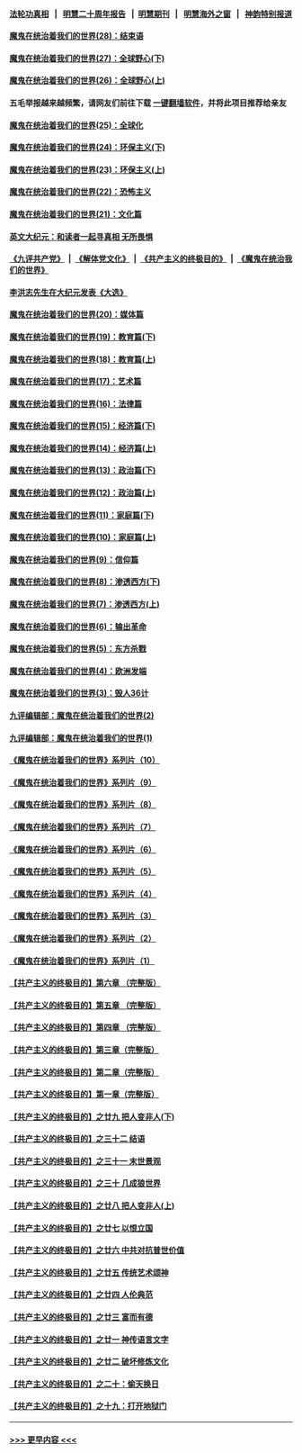 #### [法轮功真相](https://github.com/gfw-breaker/truth/blob/master/README.md?t=0) &nbsp;&nbsp;|&nbsp;&nbsp; [明慧二十周年报告](https://github.com/gfw-breaker/mh-reports/blob/master/README.md?t=0) &nbsp;&nbsp;|&nbsp;&nbsp;[明慧期刊](https://github.com/gfw-breaker/mh-qikan) &nbsp;&nbsp;|&nbsp;&nbsp; [明慧海外之窗](https://github.com/gfw-breaker/mh-news/blob/master/README.md?t=0) &nbsp;&nbsp;|&nbsp;&nbsp; [神韵特别报道](https://github.com/gfw-breaker/mh-news/blob/master/shenyun.md?t=0)
#### [魔鬼在统治着我们的世界(28)：结束语](../pages/nsc422/n10936246.md?t=06291401) 
#### [魔鬼在统治着我们的世界(27)：全球野心(下)](../pages/nsc422/n10928319.md?t=06291401) 
#### [魔鬼在统治着我们的世界(26)：全球野心(上)](../pages/nsc422/n10900318.md?t=06291401) 
#### 五毛举报越来越频繁，请网友们前往下载 [一键翻墙软件](https://github.com/gfw-breaker/ssr-accounts)，并将此项目推荐给亲友
#### [魔鬼在统治着我们的世界(25)：全球化](../pages/nsc422/n10788205.md?t=06291401) 
#### [魔鬼在统治着我们的世界(24)：环保主义(下)](../pages/nsc422/n10695307.md?t=06291401) 
#### [魔鬼在统治着我们的世界(23)：环保主义(上)](../pages/nsc422/n10688613.md?t=06291401) 
#### [魔鬼在统治着我们的世界(22)：恐怖主义](../pages/nsc422/n10614727.md?t=06291401) 
#### [魔鬼在统治着我们的世界(21)：文化篇](../pages/nsc422/n10597706.md?t=06291401) 
#### [英文大纪元：和读者一起寻真相 无所畏惧](../pages/nsc422/n12542027.md?t=06291401) 
#### [《九评共产党》](https://github.com/begood0513/9ping.md/blob/master/README.md) &nbsp;|&nbsp; [《解体党文化》](../../../../jtdwh.md/blob/master/README.md)  &nbsp;|&nbsp; [《共产主义的终极目的》](../../../../gczydzjmd.md/blob/master/README.md) &nbsp;|&nbsp; [《魔鬼在统治我们的世界》](../../../../mgztzwmdsj.md/blob/master/README.md) 
#### [李洪志先生在大纪元发表《大选》](../pages/nsc422/n12534746.md?t=06291401) 
#### [魔鬼在统治着我们的世界(20)：媒体篇](../pages/nsc422/n10586579.md?t=06291401) 
#### [魔鬼在统治着我们的世界(19)：教育篇(下)](../pages/nsc422/n10564808.md?t=06291401) 
#### [魔鬼在统治着我们的世界(18)：教育篇(上)](../pages/nsc422/n10526970.md?t=06291401) 
#### [魔鬼在统治着我们的世界(17)：艺术篇](../pages/nsc422/n10499093.md?t=06291401) 
#### [魔鬼在统治着我们的世界(16)：法律篇](../pages/nsc422/n10485969.md?t=06291401) 
#### [魔鬼在统治着我们的世界(15)：经济篇(下)](../pages/nsc422/n10469975.md?t=06291401) 
#### [魔鬼在统治着我们的世界(14)：经济篇(上)](../pages/nsc422/n10457370.md?t=06291401) 
#### [魔鬼在统治着我们的世界(13)：政治篇(下)](../pages/nsc422/n10448270.md?t=06291401) 
#### [魔鬼在统治着我们的世界(12)：政治篇(上)](../pages/nsc422/n10444576.md?t=06291401) 
#### [魔鬼在统治着我们的世界(11)：家庭篇(下)](../pages/nsc422/n10440961.md?t=06291401) 
#### [魔鬼在统治着我们的世界(10)：家庭篇(上)](../pages/nsc422/n10435448.md?t=06291401) 
#### [魔鬼在统治着我们的世界(9)：信仰篇](../pages/nsc422/n10432159.md?t=06291401) 
#### [魔鬼在统治着我们的世界(8)：渗透西方(下)](../pages/nsc422/n10429603.md?t=06291401) 
#### [魔鬼在统治着我们的世界(7)：渗透西方(上)](../pages/nsc422/n10426013.md?t=06291401) 
#### [魔鬼在统治着我们的世界(6)：输出革命](../pages/nsc422/n10421536.md?t=06291401) 
#### [魔鬼在统治着我们的世界(5)：东方杀戮](../pages/nsc422/n10417707.md?t=06291401) 
#### [魔鬼在统治着我们的世界(4)：欧洲发端](../pages/nsc422/n10414890.md?t=06291401) 
#### [魔鬼在统治着我们的世界(3)：毁人36计](../pages/nsc422/n10411583.md?t=06291401) 
#### [九评编辑部：魔鬼在统治着我们的世界(2)](../pages/nsc422/n10410036.md?t=06291401) 
#### [九评编辑部：魔鬼在统治着我们的世界(1)](../pages/nsc422/n10406825.md?t=06291401) 
#### [《魔鬼在统治着我们的世界》系列片（10）](../pages/nsc422/n12292670.md?t=06291401) 
#### [《魔鬼在统治着我们的世界》系列片（9）](../pages/nsc422/n12290859.md?t=06291401) 
#### [《魔鬼在统治着我们的世界》系列片（8）](../pages/nsc422/n12287445.md?t=06291401) 
#### [《魔鬼在统治着我们的世界》系列片（7）](../pages/nsc422/n12283425.md?t=06291401) 
#### [《魔鬼在统治着我们的世界》系列片（6）](../pages/nsc422/n12282314.md?t=06291401) 
#### [《魔鬼在统治着我们的世界》系列片（5）](../pages/nsc422/n12281419.md?t=06291401) 
#### [《魔鬼在统治着我们的世界》系列片（4）](../pages/nsc422/n12274024.md?t=06291401) 
#### [《魔鬼在统治着我们的世界》系列片（3）](../pages/nsc422/n12271322.md?t=06291401) 
#### [《魔鬼在统治着我们的世界》系列片（2）](../pages/nsc422/n12269049.md?t=06291401) 
#### [《魔鬼在统治着我们的世界》系列片（1）](../pages/nsc422/n12267575.md?t=06291401) 
#### [【共产主义的终极目的】第六章 （完整版）](../pages/nsc422/n11428913.md?t=06291401) 
#### [【共产主义的终极目的】第五章 （完整版）](../pages/nsc422/n11428912.md?t=06291401) 
#### [【共产主义的终极目的】第四章 （完整版）](../pages/nsc422/n11428907.md?t=06291401) 
#### [【共产主义的终极目的】第三章（完整版）](../pages/nsc422/n11428848.md?t=06291401) 
#### [【共产主义的终极目的】第二章（完整版）](../pages/nsc422/n11428831.md?t=06291401) 
#### [【共产主义的终极目的】第一章（完整版）](../pages/nsc422/n11417651.md?t=06291401) 
#### [【共产主义的终极目的】之廿九 把人变非人(下)](../pages/nsc422/n11344140.md?t=06291401) 
#### [【共产主义的终极目的】之三十二 结语](../pages/nsc422/n11360535.md?t=06291401) 
#### [【共产主义的终极目的】之三十一 末世景观](../pages/nsc422/n11351129.md?t=06291401) 
#### [【共产主义的终极目的】之三十 几成狼世界](../pages/nsc422/n11348280.md?t=06291401) 
#### [【共产主义的终极目的】之廿八 把人变非人(上)](../pages/nsc422/n11340492.md?t=06291401) 
#### [【共产主义的终极目的】之廿七 以恨立国](../pages/nsc422/n11336944.md?t=06291401) 
#### [【共产主义的终极目的】之廿六 中共对抗普世价值](../pages/nsc422/n11324785.md?t=06291401) 
#### [【共产主义的终极目的】之廿五 传统艺术颂神](../pages/nsc422/n11296396.md?t=06291401) 
#### [【共产主义的终极目的】之廿四 人伦典范](../pages/nsc422/n11296397.md?t=06291401) 
#### [【共产主义的终极目的】之廿三 富而有德](../pages/nsc422/n11283598.md?t=06291401) 
#### [【共产主义的终极目的】之廿一 神传语言文字](../pages/nsc422/n11263265.md?t=06291401) 
#### [【共产主义的终极目的】之廿二 破坏修炼文化](../pages/nsc422/n11245728.md?t=06291401) 
#### [【共产主义的终极目的】之二十：偷天换日](../pages/nsc422/n11238846.md?t=06291401) 
#### [【共产主义的终极目的】之十九：打开地狱门](../pages/nsc422/n11206376.md?t=06291401) 

----
#### [ >>> 更早内容 <<< ](../indexes/nsc422-earlier.md)
